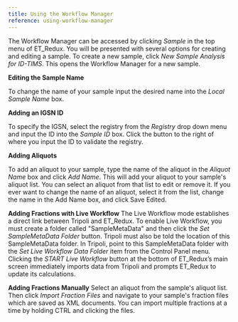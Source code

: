 ```yaml
---
title: Using the Workflow Manager
reference: using-workflow-manager
---
```


The Workflow Manager can be accessed by clicking *Sample* in the top menu of ET_Redux. You will be presented with several options for creating and editing a sample. To create a new sample, click *New Sample Analysis for ID-TIMS*. This opens the Workflow Manager for a new sample.

**Editing the Sample Name**

To change the name of your sample input the desired name into the *Local Sample Name* box.

**Adding an IGSN ID**

To specify the IGSN, select the registry from the *Registry* drop down menu and input the ID into the *Sample ID* box. Click the button to the right of where you input the ID to validate the registry.

**Adding Aliquots**

To add an aliquot to your sample, type the name of the aliquot in the *Aliquot Name* box and click *Add Name*. This will add your aliquot to your sample's aliquot list. You can select an aliquot from that list to edit or remove it. If you ever want to change the name of an aliquot, select it from the list, change the name in the Add Name box, and click Save Edited.

**Adding Fractions with Live Workflow**
The Live Workflow mode establishes a direct link between Tripoli and ET_Redux. To enable Live Workflow, you must create a folder called "SampleMetaData" and then click the *Set SampleMetaData Folder* button. Tripoli must also be told the location of this SampleMetaData folder.  In Tripoli, point to this SampleMetaData folder with the *Set Live Workflow Data Folder* item from the Control Panel menu. Clicking the *START Live Workflow* button at the bottom of ET_Redux’s main screen immediately imports data from Tripoli and prompts ET_Redux to update its calculations. 


**Adding Fractions Manually**
Select an aliquot from the sample's aliquot list. Then click *Import Fraction Files* and navigate to your sample's fraction files which are saved as XML documents. You can import multiple fractions at a time by holding CTRL and clicking the files.




